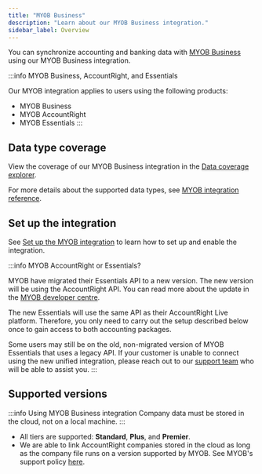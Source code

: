 ```yaml
---
title: "MYOB Business"
description: "Learn about our MYOB Business integration."
sidebar_label: Overview
---
```


You can synchronize accounting and banking data with <a className="external" href="https://www.myob.com/" target="_blank">MYOB Business</a> using our MYOB Business integration.

:::info MYOB Business, AccountRight, and Essentials

Our MYOB integration applies to users using the following products:
- MYOB Business
- MYOB AccountRight
- MYOB Essentials
:::

## Data type coverage

View the coverage of our MYOB Business integration in the <a className="external" href="https://knowledge.codat.io/supported-features/accounting?view=tab-by-integration&integrationKey=pdvj" target="_blank">Data coverage explorer</a>.

For more details about the supported data types, see [MYOB integration reference](/integrations/accounting/myob/myob-integration-reference).

## Set up the integration

See [Set up the MYOB integration](/integrations/accounting/myob/accounting-myob-setup) to learn how to set up and enable the integration.

:::info MYOB AccountRight or Essentials?

MYOB have migrated their Essentials API to a new version. The new version will be using the AccountRight API. You can read more about the update in the [MYOB developer centre](https://developer.myob.com/api/myob-business-api/api-overview/getting-started/).

The new Essentials will use the same API as their AccountRight Live platform. Therefore, you only need to carry out the setup described below once to gain access to both accounting packages.

Some users may still be on the old, non-migrated version of MYOB Essentials that uses a legacy API. If your customer is unable to connect using the new unified integration, please reach out to our [support team](mailto:support@codat.io) who will be able to assist you.
:::

## Supported versions

:::info Using MYOB Business integration
Company data must be stored in the cloud, not on a local machine.
:::

- All tiers are supported: **Standard**, **Plus**, and **Premier**.
- We are able to link AccountRight companies stored in the cloud as long as the company file runs on a version supported by MYOB. See MYOB's support policy [here](https://help.myob.com/wiki/display/GEN/AccountRight+releases#expand-20217November2021).
